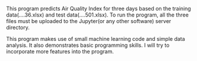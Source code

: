 This program predicts Air Quality Index for three days based on the training data(....36.xlsx) and 
test data(....501.xlsx). To run the program, all the three files must be uploaded to the Jupyter(or any other software) server directory. 

This program makes use of small machine learning code and simple data analysis. It also demonstrates basic programming skills.
I will try to incorporate more features into the program.
